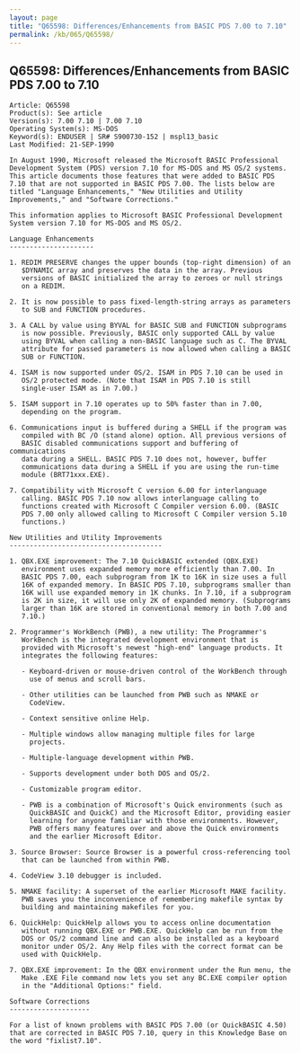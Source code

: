 ```yaml
---
layout: page
title: "Q65598: Differences/Enhancements from BASIC PDS 7.00 to 7.10"
permalink: /kb/065/Q65598/
---
```


## Q65598: Differences/Enhancements from BASIC PDS 7.00 to 7.10

	Article: Q65598
	Product(s): See article
	Version(s): 7.00 7.10 | 7.00 7.10
	Operating System(s): MS-DOS
	Keyword(s): ENDUSER | SR# S900730-152 | mspl13_basic
	Last Modified: 21-SEP-1990
	
	In August 1990, Microsoft released the Microsoft BASIC Professional
	Development System (PDS) version 7.10 for MS-DOS and MS OS/2 systems.
	This article documents those features that were added to BASIC PDS
	7.10 that are not supported in BASIC PDS 7.00. The lists below are
	titled "Language Enhancements," "New Utilities and Utility
	Improvements," and "Software Corrections."
	
	This information applies to Microsoft BASIC Professional Development
	System version 7.10 for MS-DOS and MS OS/2.
	
	Language Enhancements
	---------------------
	
	1. REDIM PRESERVE changes the upper bounds (top-right dimension) of an
	   $DYNAMIC array and preserves the data in the array. Previous
	   versions of BASIC initialized the array to zeroes or null strings
	   on a REDIM.
	
	2. It is now possible to pass fixed-length-string arrays as parameters
	   to SUB and FUNCTION procedures.
	
	3. A CALL by value using BYVAL for BASIC SUB and FUNCTION subprograms
	   is now possible. Previously, BASIC only supported CALL by value
	   using BYVAL when calling a non-BASIC language such as C. The BYVAL
	   attribute for passed parameters is now allowed when calling a BASIC
	   SUB or FUNCTION.
	
	4. ISAM is now supported under OS/2. ISAM in PDS 7.10 can be used in
	   OS/2 protected mode. (Note that ISAM in PDS 7.10 is still
	   single-user ISAM as in 7.00.)
	
	5. ISAM support in 7.10 operates up to 50% faster than in 7.00,
	   depending on the program.
	
	6. Communications input is buffered during a SHELL if the program was
	   compiled with BC /O (stand alone) option. All previous versions of
	   BASIC disabled communications support and buffering of communications
	   data during a SHELL. BASIC PDS 7.10 does not, however, buffer
	   communications data during a SHELL if you are using the run-time
	   module (BRT71xxx.EXE).
	
	7. Compatibility with Microsoft C version 6.00 for interlanguage
	   calling. BASIC PDS 7.10 now allows interlanguage calling to
	   functions created with Microsoft C Compiler version 6.00. (BASIC
	   PDS 7.00 only allowed calling to Microsoft C Compiler version 5.10
	   functions.)
	
	New Utilities and Utility Improvements
	--------------------------------------
	
	1. QBX.EXE improvement: The 7.10 QuickBASIC extended (QBX.EXE)
	   environment uses expanded memory more efficiently than 7.00. In
	   BASIC PDS 7.00, each subprogram from 1K to 16K in size uses a full
	   16K of expanded memory. In BASIC PDS 7.10, subprograms smaller than
	   16K will use expanded memory in 1K chunks. In 7.10, if a subprogram
	   is 2K in size, it will use only 2K of expanded memory. (Subprograms
	   larger than 16K are stored in conventional memory in both 7.00 and
	   7.10.)
	
	2. Programmer's WorkBench (PWB), a new utility: The Programmer's
	   WorkBench is the integrated development environment that is
	   provided with Microsoft's newest "high-end" language products. It
	   integrates the following features:
	
	   - Keyboard-driven or mouse-driven control of the WorkBench through
	     use of menus and scroll bars.
	
	   - Other utilities can be launched from PWB such as NMAKE or
	     CodeView.
	
	   - Context sensitive online Help.
	
	   - Multiple windows allow managing multiple files for large
	     projects.
	
	   - Multiple-language development within PWB.
	
	   - Supports development under both DOS and OS/2.
	
	   - Customizable program editor.
	
	   - PWB is a combination of Microsoft's Quick environments (such as
	     QuickBASIC and QuickC) and the Microsoft Editor, providing easier
	     learning for anyone familiar with those environments. However,
	     PWB offers many features over and above the Quick environments
	     and the earlier Microsoft Editor.
	
	3. Source Browser: Source Browser is a powerful cross-referencing tool
	   that can be launched from within PWB.
	
	4. CodeView 3.10 debugger is included.
	
	5. NMAKE facility: A superset of the earlier Microsoft MAKE facility.
	   PWB saves you the inconvenience of remembering makefile syntax by
	   building and maintaining makefiles for you.
	
	6. QuickHelp: QuickHelp allows you to access online documentation
	   without running QBX.EXE or PWB.EXE. QuickHelp can be run from the
	   DOS or OS/2 command line and can also be installed as a keyboard
	   monitor under OS/2. Any Help files with the correct format can be
	   used with QuickHelp.
	
	7. QBX.EXE improvement: In the QBX environment under the Run menu, the
	   Make .EXE File command now lets you set any BC.EXE compiler option
	   in the "Additional Options:" field.
	
	Software Corrections
	--------------------
	
	For a list of known problems with BASIC PDS 7.00 (or QuickBASIC 4.50)
	that are corrected in BASIC PDS 7.10, query in this Knowledge Base on
	the word "fixlist7.10".
